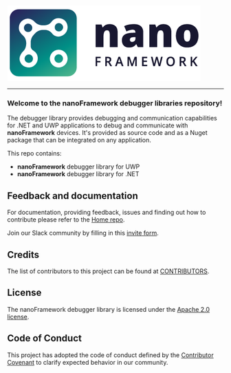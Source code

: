 ![nanoFramework logo](https://github.com/nanoframework/Home/blob/master/resources/logo/nanoFramework-repo-logo.png)

-----

### Welcome to the **nanoFramework** debugger libraries repository!

The debugger library provides debugging and communication capabilities for .NET and UWP applications to debug and communicate with **nanoFramework** devices.
It's provided as source code and as a Nuget package that can be integrated on any application.

This repo contains:

- **nanoFramework** debugger library for UWP
- **nanoFramework** debugger library for .NET


## Feedback and documentation

For documentation, providing feedback, issues and finding out how to contribute please refer to the [Home repo](https://github.com/nanoframework/Home).

Join our Slack community by filling in this [invite form](https://nanoframework.wordpress.com/slack-invite-form/).


## Credits

The list of contributors to this project can be found at [CONTRIBUTORS](https://github.com/nanoframework/Home/blob/master/CONTRIBUTORS.md).


## License

The nanoFramework debugger library is licensed under the [Apache 2.0 license](http://www.apache.org/licenses/LICENSE-2.0).


## Code of Conduct
This project has adopted the code of conduct defined by the [Contributor Covenant](http://contributor-covenant.org/)
to clarify expected behavior in our community.
